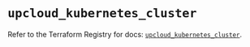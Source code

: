 # `upcloud_kubernetes_cluster`

Refer to the Terraform Registry for docs: [`upcloud_kubernetes_cluster`](https://registry.terraform.io/providers/upcloudltd/upcloud/4.1.0/docs/resources/kubernetes_cluster).
